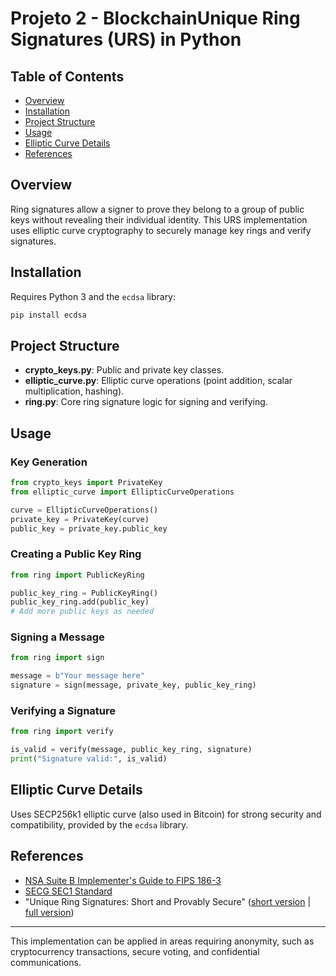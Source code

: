 # Projeto 2 - BlockchainUnique Ring Signatures (URS) in Python


## Table of Contents
- [Overview](#overview)
- [Installation](#installation)
- [Project Structure](#project-structure)
- [Usage](#usage)
- [Elliptic Curve Details](#elliptic-curve-details)
- [References](#references)

## Overview
Ring signatures allow a signer to prove they belong to a group of public keys without revealing their individual identity. This URS implementation uses elliptic curve cryptography to securely manage key rings and verify signatures.

## Installation
Requires Python 3 and the `ecdsa` library:
```bash
pip install ecdsa
```

## Project Structure

- **crypto_keys.py**: Public and private key classes.
- **elliptic_curve.py**: Elliptic curve operations (point addition, scalar multiplication, hashing).
- **ring.py**: Core ring signature logic for signing and verifying.

## Usage

### Key Generation
```python
from crypto_keys import PrivateKey
from elliptic_curve import EllipticCurveOperations

curve = EllipticCurveOperations()
private_key = PrivateKey(curve)
public_key = private_key.public_key
```

### Creating a Public Key Ring
```python
from ring import PublicKeyRing

public_key_ring = PublicKeyRing()
public_key_ring.add(public_key)
# Add more public keys as needed
```

### Signing a Message
```python
from ring import sign

message = b"Your message here"
signature = sign(message, private_key, public_key_ring)
```

### Verifying a Signature
```python
from ring import verify

is_valid = verify(message, public_key_ring, signature)
print("Signature valid:", is_valid)
```

## Elliptic Curve Details
Uses SECP256k1 elliptic curve (also used in Bitcoin) for strong security and compatibility, provided by the `ecdsa` library.

## References
- [NSA Suite B Implementer's Guide to FIPS 186-3](https://www.nsa.gov/ia/_files/ecdsa.pdf)
- [SECG SEC1 Standard](https://www.secg.org/download/aid-780/sec1-v2.pdf)
- "Unique Ring Signatures: Short and Provably Secure" ([short version](http://csiflabs.cs.ucdavis.edu/~hbzhang/romring.pdf) | [full version](http://eprint.iacr.org/2012/577.pdf))

---

This implementation can be applied in areas requiring anonymity, such as cryptocurrency transactions, secure voting, and confidential communications.
